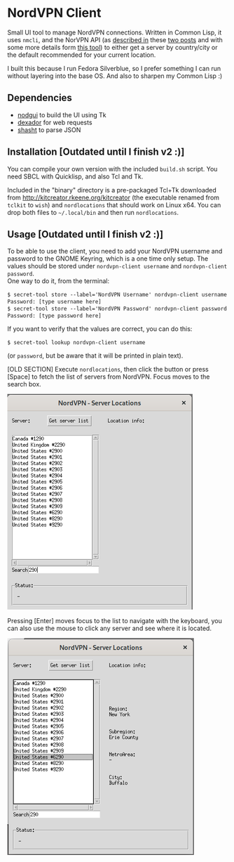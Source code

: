 # NordVPN Client

Small UI tool to manage NordVPN connections. Written in Common Lisp, it uses `nmcli`, and the NorVPN API (as [described in](https://sleeplessbeastie.eu/2019/02/18/how-to-use-public-nordvpn-api/) these [two posts](https://sleeplessbeastie.eu/2019/01/14/how-to-use-terminal-to-display-servers-recommended-by-nordvpn/) and with some more details form [this tool](https://github.com/trishmapow/nordvpn-tools)) to either get a server by country/city or the default recommended for your current location.

I built this because I run Fedora Silverblue, so I prefer something I can run without layering into the base OS. And also to sharpen my Common Lisp :)

## Dependencies

* [nodgui](https://www.autistici.org/interzona/nodgui.html) to build the UI using Tk
* [dexador](https://github.com/fukamachi/dexador) for web requests
* [shasht](https://github.com/yitzchak/shasht) to parse JSON

## Installation [Outdated until I finish v2 :)]

You can compile your own version with the included `build.sh` script. You need SBCL with Quicklisp, and also Tcl and Tk.

Included in the "binary" directory is a pre-packaged Tcl+Tk downloaded from http://kitcreator.rkeene.org/kitcreator (the executable renamed from `tclkit` to `wish`) and `nordlocations` that should work on Linux x64. You can drop both files to `~/.local/bin` and then run `nordlocations`.

## Usage [Outdated until I finish v2 :)]

To be able to use the client, you need to add your NordVPN username and password to the GNOME Keyring, which is a one time only setup. The values should be stored under `nordvpn-client username` and `nordvpn-client password`.  
One way to do it, from the terminal:

```
$ secret-tool store --label='NordVPN Username' nordvpn-client username
Password: [type username here]
$ secret-tool store --label='NordVPN Password' nordvpn-client password
Password: [type password here]
```
If you want to verify that the values are correct, you can do this:
```
$ secret-tool lookup nordvpn-client username 
```
(or `password`, but be aware that it will be printed in plain text).  

[OLD SECTION]
Execute `nordlocations`, then click the button or press [Space] to fetch the list of servers from NordVPN. Focus moves to the search box.

![filter290](/images/filter290.png)

Pressing [Enter] moves focus to the list to navigate with the keyboard, you can also use the mouse to click any server and see where it is located.

![showlocation](/images/showlocation.png)

